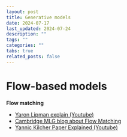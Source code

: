 ```yaml
---
layout: post
title: Generative models
date: 2024-07-17
last_updated: 2024-07-24
description: ""
tags: ""
categories: ""
tabs: true
related_posts: false
---
```


# Flow-based models

**Flow matching**

- [Yaron Lipman explain (Youtube)](https://www.youtube.com/watch?v=5ZSwYogAxYg&t=4s&ab_channel=VantAI)
- [Cambridge MLG blog about Flow Matching](https://mlg.eng.cam.ac.uk/blog/2024/01/20/flow-matching.html)
- [Yannic Kilcher Paper Explained (Youtube)](https://www.youtube.com/watch?v=7NNxK3CqaDk&t=256s&ab_channel=YannicKilcher)

